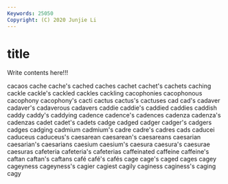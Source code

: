 ```yaml
---
Keywords: 25050
Copyright: (C) 2020 Junjie Li
---
```


# title

Write contents here!!!

cacaos 
cache 
cache's
cached 
caches 
cachet 
cachet's 
cachets 
caching 
cackle 
cackle's 
cackled 
cackles
cackling 
cacophonies 
cacophonous 
cacophony 
cacophony's 
cacti 
cactus 
cactus's 
cactuses 
cad
cad's 
cadaver 
cadaver's 
cadaverous 
cadavers 
caddie 
caddie's 
caddied 
caddies 
caddish
caddy 
caddy's 
caddying 
cadence 
cadence's 
cadences 
cadenza 
cadenza's 
cadenzas 
cadet
cadet's 
cadets 
cadge 
cadged 
cadger 
cadger's 
cadgers 
cadges 
cadging 
cadmium
cadmium's 
cadre 
cadre's 
cadres 
cads 
caducei 
caduceus 
caduceus's 
caesarean 
caesarean's
caesareans 
caesarian 
caesarian's 
caesarians 
caesium 
caesium's 
caesura 
caesura's 
caesurae 
caesuras
cafeteria 
cafeteria's 
cafeterias 
caffeinated 
caffeine 
caffeine's 
caftan 
caftan's 
caftans 
café
café's 
cafés 
cage 
cage's 
caged 
cages 
cagey 
cageyness 
cageyness's 
cagier
cagiest 
cagily 
caginess 
caginess's 
caging 
cagy 

